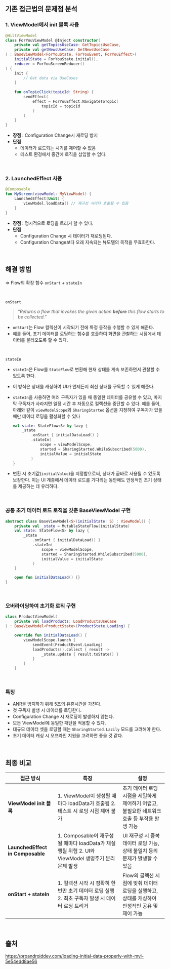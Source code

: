 ## 기존 접근법의 문제점 분석

### 1. ViewModel에서 init 블록 사용

```kotlin
@HiltViewModel
class ForYouViewModel @Inject constructor(
    private val getTopicsUseCase: GetTopicsUseCase,
    private val getNewsUseCase: GetNewsUseCase
) : BaseViewModel<ForYouState, ForYouEvent, ForYouEffect>(
    initialState = ForYouState.initial(),
    reducer = ForYouScreenReducer()
) {
    init {
        // Get data via UseCases
    }
    
    fun onTopicClick(topicId: String) {
        sendEffect(
            effect = ForYouEffect.NavigateToTopic(
                topicId = topicId
            )
        )
    }
}
```

- **장점** : Configuration Change시 재로딩 방지
- **단점**
    - 데이터가 로드되는 시기를 제어할 수 없음
    - 테스트 환경에서 중간에 로직을 삽입할 수 없다.

<br>

### 2. LaunchedEffect 사용

```kotlin
@Composable
fun MyScreen(viewModel: MyViewModel) {
    LaunchedEffect(Unit) {
        viewModel.loadData() // 재구성 시마다 호출될 수 있음
    }
}
```

- **장점** : 명시적으로 로딩을 트리거 할 수 있다.
- **단점**
    - Configuration Change 시 데이터가 재로딩된다.
    - Configuration Change보다 오래 지속되는 뷰모델의 목적을 무효화한다.

<br>


## 해결 방법

⇒ Flow의 확장 함수 `onStart` + `stateIn`

<br>


`onStart`

> “*Returns a flow that invokes the given action **before** this flow starts to be collected.”*
> 
- `onStart`는 Flow 컬렉션이 시작되기 전에 특정 동작을 수행할 수 있게 해준다.
- 예를 들어, 초기 데이터를 로딩하는 함수를 호출하여 화면을 관찰하는 시점에서 데이터를 불러오도록 할 수 있다.

<br>


`stateIn`

- `stateIn`은 Flow를 `StateFlow`로 변환해 현재 상태를 계속 보존하면서 관찰할 수 있도록 한다.
- 이 방식은 상태를 캐싱하여 UI가 언제든지 최신 상태를 구독할 수 있게 해준다.
- `stateIn`을 사용하면 여러 구독자가 있을 때 동일한 데이터를 공유할 수 있고, 마지막 구독자가 사라지면 일정 시간 후 자동으로 컬렉션을 중단할 수 있다. 예를 들어, 아래와 같이 `viewModelScope`와 `SharingStarted` 옵션을 지정하여 구독자가 있을 때만 데이터 로딩을 활성화할 수 있다
    
    ```kotlin
    val state: StateFlow<S> by lazy {
        _state
            .onStart { initialDataLoad() }
            .stateIn(
                scope = viewModelScope,
                started = SharingStarted.WhileSubscribed(5000),
                initialValue = initialState
            )
    }
    ```
    
- 변환 시 초기값(`initialValue`)을 지정함으로써, 상태가 곧바로 사용될 수 있도록 보장한다. 이는 UI 계층에서 데이터 로드를 기다리는 동안에도 안정적인 초기 상태를 제공하는 데 유리하다.

<br>

### 공통 초기 데이터 로드 로직을 갖춘 BaseViewModel 구현

```kotlin
abstract class BaseViewModel<S>(initialState: S) : ViewModel() {
    private val _state = MutableStateFlow(initialState)
    val state: StateFlow<S> by lazy {
        _state
            .onStart { initialDataLoad() }
            .stateIn(
                scope = viewModelScope,
                started = SharingStarted.WhileSubscribed(5000),
                initialValue = initialState
            )
    }

    open fun initialDataLoad() {}
}
```

<br>

### 오버라이딩하여 초기화 로직 구현

```kotlin
class ProductViewModel(
    private val loadProducts: LoadProductsUseCase
) : BaseViewModel<ProductState>(ProductState.Loading) {

    override fun initialDataLoad() {
        viewModelScope.launch {
            sendEvent(ProductEvent.Loading)
            loadProducts().collect { result ->
                _state.update { result.toState() }
            }
        }
    }

```

<br>


### 특징

- ANR을 방지하기 위해 5초의 유휴시간을 가진다.
- 첫 구독자 발생 시 데이터를 로딩한다.
- Configuration Change 시 재로딩이 발생하지 않는다.
- 모든 ViewModel에 동일한 패턴을 적용할 수 있다.
- 대규모 데이터 셋을 로딩할 때는 `SharingStarted.Lazily` 모드를 고려해야 한다.
- 초기 데이터 캐싱 시 오프라인 지원을 고려하면 좋을 것 같다.

<br>


## 최종 비교

| **접근 방식** | **특징** | **설명** |
| --- | --- | --- |
| **ViewModel init 블록** | 1. ViewModel이 생성될 때마다 loadData가 호출됨 2. 테스트 시 로딩 시점 제어 불가 | 초기 데이터 로딩 시점을 세밀하게 제어하기 어렵고, 불필요한 네트워크 호출 등 부작용 발생 가능 |
| **LaunchedEffect in Composable** | 1. Composable이 재구성될 때마다 loadData가 재실행될 위험 2. UI와 ViewModel 생명주기 분리 문제 발생 | UI 재구성 시 중복 데이터 로딩 가능, 상태 불일치 등의 문제가 발생할 수 있음 |
| **onStart + stateIn** | 1. 컬렉션 시작 시 정확히 한 번만 초기 데이터 로딩 실행 2. 최초 구독자 발생 시 데이터 로딩 트리거 | Flow의 콜렉션 시점에 맞춰 데이터 로딩을 실행하고, 상태를 캐싱하여 안정적인 공유 및 제어 가능 |

<br>


## 출처

https://proandroiddev.com/loading-initial-data-properly-with-mvi-5e54edd8ae56
